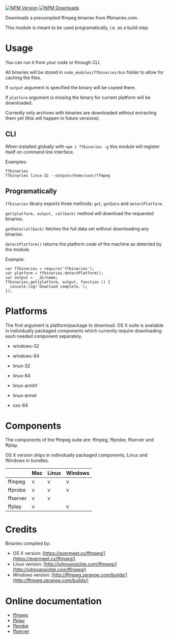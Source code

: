 [![NPM Version][npm-img]][npm-url]
[![NPM Downloads][npm-dl-img]][npm-url]

[npm-url]: https://npmjs.org/package/ffbinaries
[npm-img]: https://img.shields.io/npm/v/ffbinaries.svg
[npm-dl-img]: https://img.shields.io/npm/dm/ffbinaries.svg


Downloads a precompiled ffmpeg binaries from ffbinaries.com.

This module is meant to be used programatically, i.e. as a build step.


# Usage

You can run it from your code or through CLI.

All binaries will be stored in `node_modules/ffbinaries/bin` folder to allow
for caching the files.

If `output` argument is specified the binary will be copied there.

If `platform` argument is missing the binary for current platform will be downloaded.

Currently only archives with binaries are downloaded without
extracting them yet (this will happen in future versions).


## CLI

When installed globally with `npm i ffbinaries -g` this module will register
itself on command line interface.

Examples:

```
ffbinaries
ffbinaries linux-32 --output=/home/user/ffmpeg
```


## Programatically

`ffbinaries` library exports three methods: `get`, `getData` and `detectPlatform`.

`get(platform, output, callback)` method will download the requested binaries.

`getData(callback)` fetches the full data set without downloading any binaries.

`detectPlatform()` returns the platform code of the machine as detected by the module.

Example:

```
var ffbinaries = require('ffbinaries');
var platform = ffbinaries.detectPlatform();
var output = __dirname;
ffbinaries.get(platform, output, function () {
  console.log('Download complete.');
});
```

# Platforms

The first argument is platform/package to download. OS X suite is available
in individually packaged components which currently require downloading
each needed component separately.

* windows-32
* windows-64

* linux-32
* linux-64
* linux-armhf
* linux-armel

* osx-64

# Components

The components of the ffmpeg suite are: ffmpeg, ffprobe, ffserver and ffplay.

OS X version ships in individually packaged components, Linux and Windows in bundles.

|          | Mac | Linux | Windows |
|----------|-----|-------|---------|
| ffmpeg   | v   | v     | v       |
| ffprobe  | v   | v     | v       |
| ffserver | v   | v     |         |
| ffplay   | v   |       | v       |


# Credits

Binaries compiled by:

* OS X version: [https://evermeet.cx/ffmpeg/](https://evermeet.cx/ffmpeg/)
* Linux version: [http://johnvansickle.com/ffmpeg/](http://johnvansickle.com/ffmpeg/)
* Windows version: [http://ffmpeg.zeranoe.com/builds/](http://ffmpeg.zeranoe.com/builds/)

# Online documentation

* [ffmpeg](http://ffmpeg.org/ffmpeg.html)
* [ffplay](http://ffmpeg.org/ffplay.html)
* [ffprobe](http://ffmpeg.org/ffprobe.html)
* [ffserver](http://ffmpeg.org/ffserver.html)

